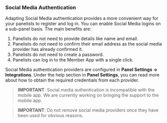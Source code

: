 ### Social Media Authentication
Adapting Social Media authentication provides a more convenient way for your panelists to register and log in. You can enable Social Media logins on a sub-panel basis. The main benefits are:

1) Panelists do not need to provide details like name and email.
2) Panelists do not need to confirm their email address as the social media provider has already confirmed it.
3) Panelists do not need to create a password.
4) Panelists can log in to the Member App with a single click.

Social Media authentication providers are configured in **Panel Settings -> Integrations**. Under the help section in **Panel Settings**, you can read more about how to obtain the required credentials from each provider.

> **IMPORTANT**: Social media authentication is incompatible with the mobile app. We are currently working on bringing the support to the mobile app.

> **IMPORTANT**: Do not remove social media providers once they have been used for obvious reasons.
